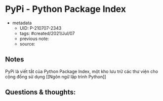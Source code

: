 # PyPi - Python Package Index

- metadata
	- UID: P-210707-2343
	- tags: #created/2021/Jul/07
	- previous note: 
	- source: 

## Notes
PyPi là viết tắt của Python Package Index, một kho lưu trữ các thư viện cho cộng đồng sử dụng [[Ngôn ngữ lập trình Python]]

## Questions & thoughts:
